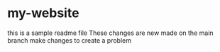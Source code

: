 # my-website
this is a sample readme file
These changes are new
made on the main branch
make changes to create a problem
